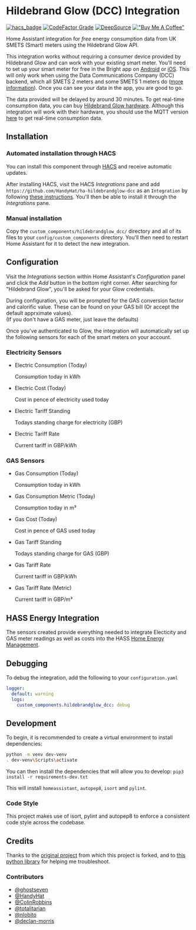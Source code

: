 # Hildebrand Glow (DCC) Integration

[![hacs_badge](https://img.shields.io/badge/HACS-Custom-orange.svg?style=for-the-badge)](https://github.com/custom-components/hacs)
[![CodeFactor Grade](https://img.shields.io/codefactor/grade/github/HandyHat/ha-hildebrandglow-dcc?style=for-the-badge)](https://www.codefactor.io/repository/github/handyhat/ha-hildebrandglow-dcc)
[![DeepSource](https://deepsource.io/gh/HandyHat/ha-hildebrandglow-dcc.svg/?label=active+issues&show_trend=true&token=gYN6CNb5ApHN5Pry_U-FFSYK)](https://deepsource.io/gh/HandyHat/ha-hildebrandglow-dcc/?ref=repository-badge)
[!["Buy Me A Coffee"](https://www.buymeacoffee.com/assets/img/custom_images/orange_img.png)](https://www.buymeacoffee.com/HandyHat)

Home Assistant integration for *free* energy consumption data from UK SMETS (Smart) meters using the Hildebrand Glow API.

This integration works without requiring a consumer device provided by Hildebrand Glow and can work with your existing smart meter. You'll need to set up your smart meter for free in the Bright app on [Android](https://play.google.com/store/apps/details?id=uk.co.hildebrand.brightionic&hl=en_GB) or [iOS](https://apps.apple.com/gb/app/bright/id1369989022). This will only work when using the Data Communications Company (DCC) backend, which all SMETS 2 meters and some SMETS 1 meters do ([more information](https://www.smartme.co.uk/technical.html)). Once you can see your data in the app, you are good to go.

The data provided will be delayed by around 30 minutes. To get real-time consumption data, you can buy [Hildebrand Glow hardware](https://shop.glowmarkt.com/). Although this integration will work with their hardware, you should use the MQTT version [here](https://github.com/unlobito/ha-hildebrandglow/tree/mqtt) to get real-time consumption data.

## Installation

### Automated installation through HACS

You can install this component through [HACS](https://hacs.xyz/) and receive automatic updates.

After installing HACS, visit the HACS _Integrations_ pane and add `https://github.com/HandyHat/ha-hildebrandglow-dcc` as an `Integration` by following [these instructions](https://hacs.xyz/docs/faq/custom_repositories/). You'll then be able to install it through the _Integrations_ pane.

### Manual installation

Copy the `custom_components/hildebrandglow_dcc/` directory and all of its files to your `config/custom_components` directory. You'll then need to restart Home Assistant for it to detect the new integration.

## Configuration

Visit the _Integrations_ section within Home Assistant's _Configuration_ panel and click the _Add_ button in the bottom right corner. After searching for "Hildebrand Glow", you'll be asked for your Glow credentials.

During configuration, you will be prompted for the GAS conversion factor and calorific value.
These can be found on your GAS bill (Or accept the default apprximate values).   
(If you don't have a GAS meter, just leave the defaults)

Once you've authenticated to Glow, the integration will automatically set up the following sensors for each of the smart meters on your account.

### Electricity Sensors
- Electric Consumption (Today)
  
  Consumption today in kWh
- Electric Cost (Today)

  Cost in pence of electricity used today
- Electric Tariff Standing

  Todays standing charge for electricity (GBP)
- Electric Tariff Rate

  Current tariff in GBP/kWh
### GAS Sensors
- Gas Consumption (Today)

  Consumption today in kWh
- Gas Consumption Metric (Today)

  Consumption today in m³
- Gas Cost (Today)

  Cost in pence of GAS used today
- Gas Tariff Standing

  Todays standing charge for GAS (GBP)
- Gas Tariff Rate

  Current tariff in GBP/kWh

- Gas Tariff Rate (Metric)

  Current tariff in GBP/m³

## HASS Energy Integration
The sensors created provide everything needed to integrate Electicity and GAS meter readings as well as costs into the HASS [Home Energy Management](https://www.home-assistant.io/docs/energy/).

## Debugging

To debug the integration, add the following to your `configuration.yaml`

```yaml
logger:
  default: warning
  logs:
    custom_components.hildebrandglow_dcc: debug
```

## Development

To begin, it is recommended to create a virtual environment to install dependencies:

```bash
python -m venv dev-venv
. dev-venv\Scripts\activate
```

You can then install the dependencies that will allow you to develop:
`pip3 install -r requirements-dev.txt`

This will install `homeassistant`, `autopep8`, `isort` and `pylint`.

### Code Style

This project makes use of isort, pylint and autopep8 to enforce a consistent code style across the codebase.

## Credits

Thanks to the [original project](https://github.com/unlobito/ha-hildebrandglow) from which this project is forked, and to [this python library](https://github.com/ghostseven/Hildebrand-Glow-Python-Library) for helping me troubleshoot.

### Contributors
- [@ghostseven](https://github.com/ghostseven)
- [@HandyHat](https://github.com/HandyHat)
- [@ColinRobbins](https://github.com/ColinRobbins)
- [@totalitarian](https://github.com/totalitarian)
- [@nlobito](https://github.com/unlobito)
- [@declan-morris](https://github.com/declan-morris)
